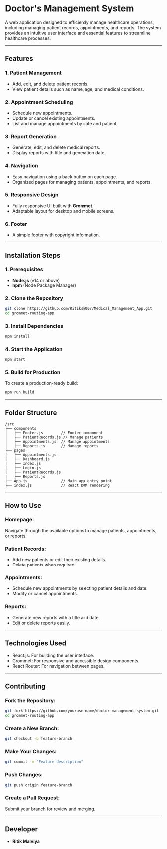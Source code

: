# **Doctor's Management System**

A web application designed to efficiently manage healthcare operations, including managing patient records, appointments, and reports. The system provides an intuitive user interface and essential features to streamline healthcare processes.

---

## **Features**

### **1. Patient Management**
- Add, edit, and delete patient records.
- View patient details such as name, age, and medical conditions.

### **2. Appointment Scheduling**
- Schedule new appointments.
- Update or cancel existing appointments.
- List and manage appointments by date and patient.

### **3. Report Generation**
- Generate, edit, and delete medical reports.
- Display reports with title and generation date.

### **4. Navigation**
- Easy navigation using a back button on each page.
- Organized pages for managing patients, appointments, and reports.

### **5. Responsive Design**
- Fully responsive UI built with **Grommet**.
- Adaptable layout for desktop and mobile screens.

### **6. Footer**
- A simple footer with copyright information.

---

## **Installation Steps**

### **1. Prerequisites**
- **Node.js** (v14 or above)
- **npm** (Node Package Manager)

### **2. Clone the Repository**
```bash
git clone https://github.com/Ritiksb007/Medical_Management_App.git
cd grommet-routing-app
```

### **3. Install Dependencies**
```bash
npm install
```

### **4. Start the Application**
```bash
npm start
```

### **5. Build for Production**
To create a production-ready build:
```bash
npm run build
```

---

## **Folder Structure**
```plaintext
/src
├── components
│   ├── Footer.js        // Footer component
│   ├── PatientRecords.js // Manage patients
│   ├── Appointments.js  // Manage appointments
│   ├── Reports.js       // Manage reports
├── pages
|   ├── Appointments.js
|   ├── Dashboard.js
|   ├── Index.js
|   ├── Login.js
|   ├── PatientRecords.js
|   ├── Reports.js
├── App.js               // Main app entry point
├── index.js             // React DOM rendering
```

---

## **How to Use**

### **Homepage:**
Navigate through the available options to manage patients, appointments, or reports.

### **Patient Records:**
- Add new patients or edit their existing details.
- Delete patients when required.

### **Appointments:**
- Schedule new appointments by selecting patient details and date.
- Modify or cancel appointments.

### **Reports:**
- Generate new reports with a title and date.
- Edit or delete reports easily.

---

## **Technologies Used**
- React.js: For building the user interface.
- Grommet: For responsive and accessible design components.
- React Router: For navigation between pages.

---

## **Contributing**

### **Fork the Repository:**
```bash
git fork https://github.com/yourusername/doctor-management-system.git
cd grommet-routing-app
```

### **Create a New Branch:**
```bash
git checkout -b feature-branch
```

### **Make Your Changes:**
```bash
git commit -m "Feature description"
```

### **Push Changes:**
```bash
git push origin feature-branch
```

### **Create a Pull Request:**
Submit your branch for review and merging.

---

## **Developer**
- **Ritik Malviya**  
